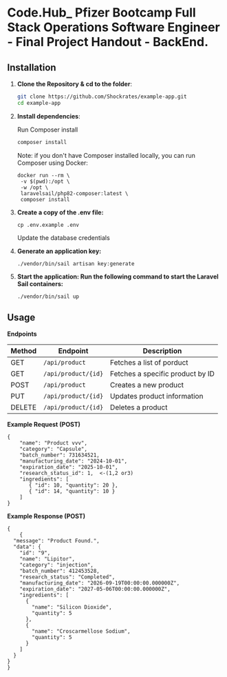 
# Code.Hub_ Pfizer Bootcamp Full Stack Operations Software Engineer - Final Project Handout - BackEnd.


## Installation 



1. **Clone the Repository & cd to the folder**:

   ```bash
   git clone https://github.com/Shockrates/example-app.git
   cd example-app

2. **Install dependencies**:

    Run Composer install 

    ```bash
    composer install
    ```
    Note: if you don't have Composer installed locally, you can run Composer using Docker:

   ```
   docker run --rm \
    -v $(pwd):/opt \
    -w /opt \
    laravelsail/php82-composer:latest \
    composer install
   ```
3. **Create a copy of the .env file:**
   ```
   cp .env.example .env
   ```
   Update the database credentials

4. **Generate an application key:**
    
    ```
    ./vendor/bin/sail artisan key:generate
    ```

5. **Start the application: Run the following command to start the Laravel Sail containers:**

    ```
    ./vendor/bin/sail up
    ```

## Usage

**Endpoints**

| Method | Endpoint               | Description                      |
|--------|------------------------|----------------------------------|
| GET    | `/api/product`               | Fetches a list of porduct          |
| GET    | `/api/product/{id}`          | Fetches a specific product by ID    |
| POST   | `/api/product`               | Creates a new product               |
| PUT    | `/api/product/{id}`          | Updates product information         |
| DELETE | `/api/product/{id}`          | Deletes a product                   |

**Example Request (POST)**
```
{
    "name": "Product vvv",
    "category": "Capsule",
    "batch_number": 731634521,
    "manufacturing_date": "2024-10-01",
    "expiration_date": "2025-10-01",  
    "research_status_id": 1,  <-(1,2 or3)
    "ingredients": [
       { "id": 10, "quantity": 20 },
       { "id": 14, "quantity": 10 }
    ]
}
```

**Example Response (POST)**
```
{
    {
  "message": "Product Found.",
  "data": {
    "id": "9",
    "name": "Lipitor",
    "category": "injection",
    "batch_number": 412453528,
    "research_status": "Completed",
    "manufacturing_date": "2026-09-19T00:00:00.000000Z",
    "expiration_date": "2027-05-06T00:00:00.000000Z",
    "ingredients": [
      {
        "name": "Silicon Dioxide",
        "quantity": 5
      },
      {
        "name": "Croscarmellose Sodium",
        "quantity": 5
      }
    ]
  }
}
}
```
